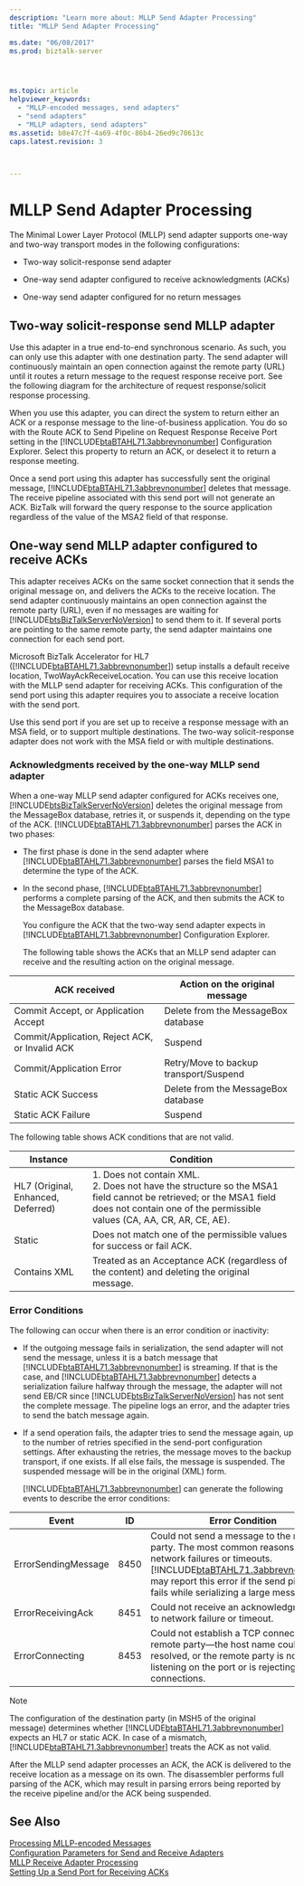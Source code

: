 ```yaml
---
description: "Learn more about: MLLP Send Adapter Processing"
title: "MLLP Send Adapter Processing"

ms.date: "06/08/2017"
ms.prod: biztalk-server




ms.topic: article
helpviewer_keywords: 
  - "MLLP-encoded messages, send adapters"
  - "send adapters"
  - "MLLP adapters, send adapters"
ms.assetid: b8e47c7f-4a69-4f0c-86b4-26ed9c70613c
caps.latest.revision: 3



---
```

# MLLP Send Adapter Processing
The Minimal Lower Layer Protocol (MLLP) send adapter supports one-way and two-way transport modes in the following configurations:  
  
-   Two-way solicit-response send adapter  
  
-   One-way send adapter configured to receive acknowledgments (ACKs)  
  
-   One-way send adapter configured for no return messages  
  
## Two-way solicit-response send MLLP adapter  
 Use this adapter in a true end-to-end synchronous scenario. As such, you can only use this adapter with one destination party. The send adapter will continuously maintain an open connection against the remote party (URL) until it routes a return message to the request response receive port. See the following diagram for the architecture of request response/solicit response processing.  
  
 When you use this adapter, you can direct the system to return either an ACK or a response message to the line-of-business application. You do so with the Route ACK to Send Pipeline on Request Response Receive Port setting in the [!INCLUDE[btaBTAHL71.3abbrevnonumber](../../includes/btabtahl71-3abbrevnonumber-md.md)] Configuration Explorer. Select this property to return an ACK, or deselect it to return a response meeting.  
  
 Once a send port using this adapter has successfully sent the original message, [!INCLUDE[btaBTAHL71.3abbrevnonumber](../../includes/btabtahl71-3abbrevnonumber-md.md)] deletes that message. The receive pipeline associated with this send port will not generate an ACK. BizTalk will forward the query response to the source application regardless of the value of the MSA2 field of that response.  
  
## One-way send MLLP adapter configured to receive ACKs  
 This adapter receives ACKs on the same socket connection that it sends the original message on, and delivers the ACKs to the receive location. The send adapter continuously maintains an open connection against the remote party (URL), even if no messages are waiting for [!INCLUDE[btsBizTalkServerNoVersion](../../includes/btsbiztalkservernoversion-md.md)] to send them to it. If several ports are pointing to the same remote party, the send adapter maintains one connection for each send port.  
  
 Microsoft BizTalk Accelerator for HL7 ([!INCLUDE[btaBTAHL71.3abbrevnonumber](../../includes/btabtahl71-3abbrevnonumber-md.md)]) setup installs a default receive location, TwoWayAckReceiveLocation. You can use this receive location with the MLLP send adapter for receiving ACKs. This configuration of the send port using this adapter requires you to associate a receive location with the send port.  
  
 Use this send port if you are set up to receive a response message with an MSA field, or to support multiple destinations. The two-way solicit-response adapter does not work with the MSA field or with multiple destinations.  
  
### Acknowledgments received by the one-way MLLP send adapter  
 When a one-way MLLP send adapter configured for ACKs receives one, [!INCLUDE[btsBizTalkServerNoVersion](../../includes/btsbiztalkservernoversion-md.md)] deletes the original message from the MessageBox database, retries it, or suspends it, depending on the type of the ACK. [!INCLUDE[btaBTAHL71.3abbrevnonumber](../../includes/btabtahl71-3abbrevnonumber-md.md)] parses the ACK in two phases:  
  
- The first phase is done in the send adapter where [!INCLUDE[btaBTAHL71.3abbrevnonumber](../../includes/btabtahl71-3abbrevnonumber-md.md)] parses the field MSA1 to determine the type of the ACK.  
  
- In the second phase, [!INCLUDE[btaBTAHL71.3abbrevnonumber](../../includes/btabtahl71-3abbrevnonumber-md.md)] performs a complete parsing of the ACK, and then submits the ACK to the MessageBox database.  
  
  You configure the ACK that the two-way send adapter expects in [!INCLUDE[btaBTAHL71.3abbrevnonumber](../../includes/btabtahl71-3abbrevnonumber-md.md)] Configuration Explorer.  
  
  The following table shows the ACKs that an MLLP send adapter can receive and the resulting action on the original message.  
  
|ACK received|Action on the original message|  
|------------------|------------------------------------|  
|Commit Accept, or Application Accept|Delete from the MessageBox database|  
|Commit/Application, Reject ACK, or Invalid ACK|Suspend|  
|Commit/Application Error|Retry/Move to backup transport/Suspend|  
|Static ACK Success|Delete from the MessageBox database|  
|Static ACK Failure|Suspend|  
  
 The following table shows ACK conditions that are not valid.  
  
|Instance|Condition|  
|--------------|---------------|  
|HL7 (Original, Enhanced, Deferred)|1.  Does not contain XML.<br />2.  Does not have the structure so the MSA1 field cannot be retrieved; or the MSA1 field does not contain one of the permissible values (CA, AA, CR, AR, CE, AE).|  
|Static|Does not match one of the permissible values for success or fail ACK.|  
|Contains XML|Treated as an Acceptance ACK (regardless of the content) and deleting the original message.|  
  
### Error Conditions  
 The following can occur when there is an error condition or inactivity:  
  
- If the outgoing message fails in serialization, the send adapter will not send the message, unless it is a batch message that [!INCLUDE[btaBTAHL71.3abbrevnonumber](../../includes/btabtahl71-3abbrevnonumber-md.md)] is streaming. If that is the case, and [!INCLUDE[btaBTAHL71.3abbrevnonumber](../../includes/btabtahl71-3abbrevnonumber-md.md)] detects a serialization failure halfway through the message, the adapter will not send EB/CR since [!INCLUDE[btsBizTalkServerNoVersion](../../includes/btsbiztalkservernoversion-md.md)] has not sent the complete message. The pipeline logs an error, and the adapter tries to send the batch message again.  
  
- If a send operation fails, the adapter tries to send the message again, up to the number of retries specified in the send-port configuration settings. After exhausting the retries, the message moves to the backup transport, if one exists. If all else fails, the message is suspended. The suspended message will be in the original (XML) form.  
  
  [!INCLUDE[btaBTAHL71.3abbrevnonumber](../../includes/btabtahl71-3abbrevnonumber-md.md)] can generate the following events to describe the error conditions:  
  
|        Event        |  ID  |                                                                                                                                   Error Condition                                                                                                                                   |
|---------------------|------|-------------------------------------------------------------------------------------------------------------------------------------------------------------------------------------------------------------------------------------------------------------------------------------|
| ErrorSendingMessage | 8450 | Could not send a message to the remote party. The most common reasons are network failures or timeouts. [!INCLUDE[btaBTAHL71.3abbrevnonumber](../../includes/btabtahl71-3abbrevnonumber-md.md)] may report this error if the send pipeline fails while serializing a large message. |
|  ErrorReceivingAck  | 8451 |                                                                                                       Could not receive an acknowledgment, due to network failure or timeout.                                                                                                       |
|   ErrorConnecting   | 8453 |                                                    Could not establish a TCP connect to the remote party—the host name could not be resolved, or the remote party is not listening on the port or is rejecting the connections.                                                     |
  
> [!NOTE]
>  The configuration of the destination party (in MSH5 of the original message) determines whether [!INCLUDE[btaBTAHL71.3abbrevnonumber](../../includes/btabtahl71-3abbrevnonumber-md.md)] expects an HL7 or static ACK. In case of a mismatch, [!INCLUDE[btaBTAHL71.3abbrevnonumber](../../includes/btabtahl71-3abbrevnonumber-md.md)] treats the ACK as not valid.  
  
 After the MLLP send adapter processes an ACK, the ACK is delivered to the receive location as a message on its own. The disassembler performs full parsing of the ACK, which may result in parsing errors being reported by the receive pipeline and/or the ACK being suspended.  
  
## See Also  
 [Processing MLLP-encoded Messages](../../adapters-and-accelerators/accelerator-hl7/processing-mllp-encoded-messages.md)   
 [Configuration Parameters for Send and Receive Adapters](../../adapters-and-accelerators/accelerator-hl7/configuration-parameters-for-send-and-receive-adapters.md)   
 [MLLP Receive Adapter Processing](../../adapters-and-accelerators/accelerator-hl7/mllp-receive-adapter-processing.md)   
 [Setting Up a Send Port for Receiving ACKs](../../adapters-and-accelerators/accelerator-hl7/setting-up-a-send-port-for-receiving-acks.md)
